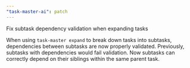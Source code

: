 ```yaml
---
"task-master-ai": patch
---
```


Fix subtask dependency validation when expanding tasks

When using `task-master expand` to break down tasks into subtasks, dependencies between subtasks are now properly validated. Previously, subtasks with dependencies would fail validation. Now subtasks can correctly depend on their siblings within the same parent task.
